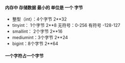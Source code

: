 #### 内存中 存储数据 最小的 单位是 一个 字节

- 整型（int）：4个字节   2**32
- tinyint： 1个字节   2**8    无符号：0-256  有符号  -128-127
- smallint： 2个字节  2**16
- mediumint：3个字节  2**24
- bigint：8个字节  2**64



#### 一个字符占一个字节